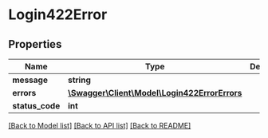 # Login422Error

## Properties
Name | Type | Description | Notes
------------ | ------------- | ------------- | -------------
**message** | **string** |  | [optional] 
**errors** | [**\Swagger\Client\Model\Login422ErrorErrors**](Login422ErrorErrors.md) |  | [optional] 
**status_code** | **int** |  | [optional] 

[[Back to Model list]](../README.md#documentation-for-models) [[Back to API list]](../README.md#documentation-for-api-endpoints) [[Back to README]](../README.md)


